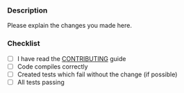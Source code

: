 ### Description
Please explain the changes you made here.

### Checklist
- [ ] I have read the [CONTRIBUTING](../../blob/main/CONTRIBUTING.md) guide
- [ ] Code compiles correctly
- [ ] Created tests which fail without the change (if possible)
- [ ] All tests passing
